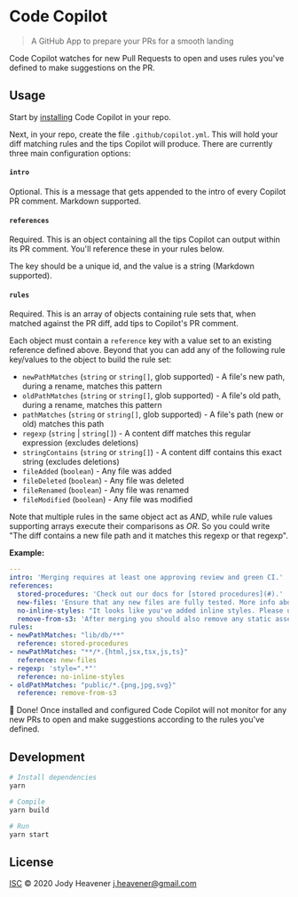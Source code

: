 # Code Copilot

> A GitHub App to prepare your PRs for a smooth landing

Code Copilot watches for new Pull Requests to open and uses rules you've defined to make suggestions on the PR.

## Usage

Start by [installing](https://github.com/apps/code-copilot/installations/new) Code Copilot in your repo.

Next, in your repo, create the file `.github/copilot.yml`. This will hold your diff matching rules and the tips Copilot will produce. There are currently three main configuration options:

#### `intro`

Optional. This is a message that gets appended to the intro of every Copilot PR comment. Markdown supported.

#### `references`

Required. This is an object containing all the tips Copilot can output within its PR comment. You'll reference these in your rules below.

The key should be a unique id, and the value is a string (Markdown supported).

#### `rules`

Required. This is an array of objects containing rule sets that, when matched against the PR diff, add tips to Copilot's PR comment.

Each object must contain a `reference` key with a value set to an existing reference defined above. Beyond that you can add any of the following rule key/values to the object to build the rule set:

- `newPathMatches` (`string` or `string[]`, glob supported) - A file's new path, during a rename, matches this pattern
- `oldPathMatches` (`string` or `string[]`, glob supported) - A file's old path, during a rename, matches this pattern
- `pathMatches` (`string` or `string[]`, glob supported) - A file's path (new or old) matches this path
- `regexp` (`string` | `string[]`) - A content diff matches this regular expression (excludes deletions)
- `stringContains` (`string` or `string[]`) - A content diff contains this exact string (excludes deletions)
- `fileAdded` (`boolean`) - Any file was added
- `fileDeleted` (`boolean`) - Any file was deleted
- `fileRenamed` (`boolean`) - Any file was renamed
- `fileModified` (`boolean`) - Any file was modified

Note that multiple rules in the same object act as _AND_, while rule values supporting arrays execute their comparisons as _OR_. So you could write "The diff contains a new file path and it matches this regexp or that regexp".

**Example:**

```yml
---
intro: 'Merging requires at least one approving review and green CI.'
references:
  stored-procedures: 'Check out our docs for [stored procedures](#).'
  new-files: 'Ensure that any new files are fully tested. More info about our test process [here](#).'
  no-inline-styles: "It looks like you've added inline styles. Please use Tailwind classes or move them to a separate stylesheet."
  remove-from-s3: 'After merging you should also remove any static assets from our S3 bucket.'
rules:
- newPathMatches: "lib/db/**"
  reference: stored-procedures
- newPathMatches: "**/*.{html,jsx,tsx,js,ts}"
  reference: new-files
- regexp: 'style=".*"'
  reference: no-inline-styles
- oldPathMatches: "public/*.{png,jpg,svg}"
  reference: remove-from-s3
```

🎉 Done! Once installed and configured Code Copilot will not monitor for any new PRs to open and make suggestions according to the rules you've defined.

## Development

```sh
# Install dependencies
yarn

# Compile
yarn build

# Run
yarn start
```

## License

[ISC](LICENSE) © 2020 Jody Heavener <j.heavener@gmail.com>
